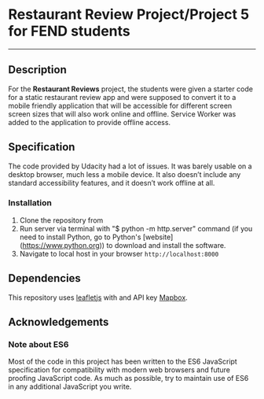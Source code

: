 # Restaurant Review Project/Project 5 for FEND students
---

## Description

For the **Restaurant Reviews** project, the students were given a starter code for a static restaurant review app and were supposed to convert it to a mobile friendly application that will be accessible for different screen screen sizes that will also work online and offline. Service Worker was added to the application to provide offline access.

## Specification

 The code provided by Udacity had a lot of issues. It was barely usable on a desktop browser, much less a mobile device. It also doesn’t include any standard accessibility features, and it doesn’t work offline at all.

### Installation

1. Clone the repository from   
2. Run server via terminal with "$ python -m http.server" command (if you need to install Python, go to Python's [website]
    (https://www.python.org)) to download and install the software. 
3. Navigate to local host in your browser `http://localhost:8000`

## Dependencies

This repository uses [leafletjs](https://leafletjs.com/) with and API key [Mapbox](https://www.mapbox.com/).

## Acknowledgements

### Note about ES6

Most of the code in this project has been written to the ES6 JavaScript specification for compatibility with modern web browsers and future proofing JavaScript code. As much as possible, try to maintain use of ES6 in any additional JavaScript you write. 



